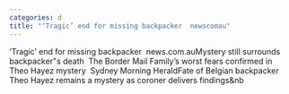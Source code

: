 ```yaml
---
categories: d
title: "‘Tragic’ end for missing backpacker  newscomau"
---
```

‘Tragic’ end for missing backpacker&nbsp;&nbsp;news.com.auMystery still surrounds backpacker"s death&nbsp;&nbsp;The Border Mail Family’s worst fears confirmed in Theo Hayez mystery&nbsp;&nbsp;Sydney Morning HeraldFate of Belgian backpacker Theo Hayez remains a mystery as coroner delivers findings&nb